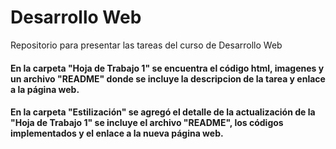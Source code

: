 # Desarrollo Web
Repositorio para presentar las tareas del curso de Desarrollo Web

#### En la carpeta "Hoja de Trabajo 1" se encuentra el código html, imagenes y un archivo "README" donde se incluye la descripcion de la tarea y enlace a la página web.

#### En la carpeta "Estilización" se agregó el detalle de la actualización de la "Hoja de Trabajo 1" se incluye el archivo "README", los códigos implementados y el enlace a la nueva página web.
